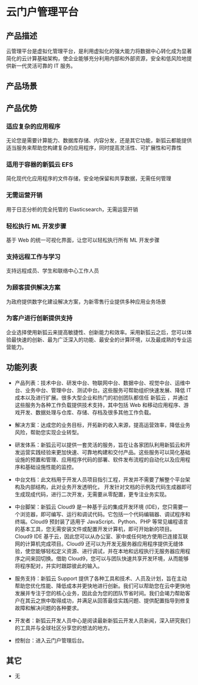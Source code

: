 # 云门户管理平台

## 产品描述

云管理平台是虚拟化管理平台，是利用虚拟化的强大能力将数据中心转化成为显著简化的云计算基础架构，使企业能够充分利用内部和外部资源，安全和低风险地提供新一代灵活可靠的 IT 服务。

## 产品场景

## 产品优势

### 适应复杂的应用程序

无论您是需要计算能力、数据库存储、内容分发，还是其它功能，新狐云都能提供适当服务来帮助您构建复杂的应用程序，同时提高灵活性、可扩展性和可靠性

### 适用于容器的新狐云 EFS

简化现代化应用程序的文件存储，安全地保留和共享数据，无需任何管理

### 无需运营开销

用于日志分析的完全托管的 Elasticsearch，无需运营开销

### 轻松执行 ML 开发步骤

基于 Web 的统一可视化界面，让您可以轻松执行所有 ML 开发步骤

### 支持远程工作与学习

支持远程成员、学生和联络中心工作人员

### 为顾客提供解决方案

为政府提供数字化建设解决方案，为新零售行业提供多种应用业务场景

### 为客户进行创新提供支持

企业选择使用新狐云来提高敏捷性、创新能力和效率。采用新狐云之后，您可以体验最快速的创新、最为广泛深入的功能、最安全的计算环境，以及最成熟的专业运营能力。

## 功能列表

- 产品列表：技术中台、研发中台、物联网中台、数据中台、视觉中台、运维中台、业务中台、管理中台、测试中台。这些服务可帮助组织快速发展、降低 IT 成本以及进行扩展。很多大型企业和热门的初创团队都信任 新狐云 ，并通过这些服务为各种工作负载提供技术支持，其中包括 Web 和移动应用程序、游戏开发、数据处理与仓库、存储、存档及很多其他工作负载。

- 解决方案：达成您的业务目标，开拓新的收入来源，提高运营效率，降低业务风险，帮助您实现企业转型。

- 研发体系：新狐云可以提供一套灵活的服务，旨在让各家团队利用新狐云和开发运营实践经验来更加快速、可靠地构建和交付产品。这些服务可以简化基础设施的预置和管理、应用程序代码的部署、软件发布流程的自动化以及应用程序和基础设施性能的监控。

- 中台文档：此文档用于开发人员项目指引工程，开发并不需要了解整个平台架构及内部结构，此对业务开发透明化， 开发针对文档的示例及代码生成器即可生成现成代码，进行二次开发，无需要从零配置，更专注业务实现。

- 中台脚架：新狐云 Cloud9 是一种基于云的集成开发环境 (IDE)，您只需要一个浏览器，即可编写、运行和调试代码。它包括一个代码编辑器、调试程序和终端。Cloud9 预封装了适用于 JavaScript、Python、PHP 等常见编程语言的基本工具，您无需安装文件或配置开发计算机，即可开始新的项目。Cloud9 IDE 基于云，因此您可以从办公室、家中或任何地方使用已连接互联网的计算机完成项目。Cloud9 还可以为开发无服务器应用程序提供无缝体验，使您能够轻松定义资源、进行调试，并在本地和远程执行无服务器应用程序之间来回切换。借助 Cloud9，您可以与团队快速共享开发环境，从而能够将程序配对，并实时跟踪彼此的输入。

- 服务支持：新狐云 Support 提供了各种工具和技术、人员及计划，旨在主动帮助您优化性能、降低成本并更快地进行创新。我们可以帮助您在云中更快地发展并专注于您的核心业务，因此会为您的团队节省时间。我们会竭力帮助客户在其云之旅中取得成功，并满足从回答最佳实践问题、提供配置指导到修复故障和解决问题的各种要求。

- 开发者：新狐云开发人员中心是阅读最新新狐云开发人员新闻，深入研究我们的工具并与全球社区分享您的想法的地方。

- 控制台：进入云门户管理后台。

## 其它

- 无
